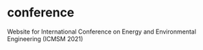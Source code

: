 # conference
Website for International Conference on Energy and Environmental Engineering (ICMSM 2021)
